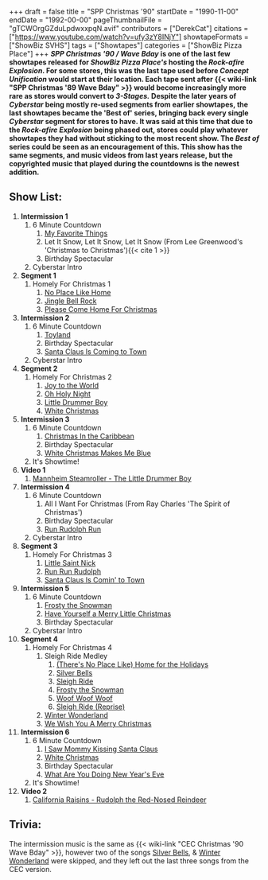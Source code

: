 +++
draft = false
title = "SPP Christmas '90"
startDate = "1990-11-00"
endDate = "1992-00-00"
pageThumbnailFile = "gTCWOrgGZduLpdwxxpqN.avif"
contributors = ["DerekCat"]
citations = ["https://www.youtube.com/watch?v=ufy3zY8INjY"]
showtapeFormats = ["ShowBiz SVHS"]
tags = ["Showtapes"]
categories = ["ShowBiz Pizza Place"]
+++
***SPP Christmas '90 / Wave Bday* is one of the last few showtapes released for *ShowBiz Pizza Place's* hosting the *Rock-afire Explosion*.
For some stores, this was the last tape used before *Concept Unification* would start at their location. Each tape sent after {{< wiki-link "SPP Christmas '89 Wave Bday" >}} would become increasingly more rare as stores would convert to *3-Stages.*
Despite the later years of *Cyberstar* being mostly re-used segments from earlier showtapes, the last showtapes became the 'Best of' series, bringing back every single *Cyberstar* segment for stores to have. It was said at this time that due to the *Rock-afire Explosion* being phased out, stores could play whatever showtapes they had without sticking to the most recent show. The *Best of* series could be seen as an encouragement of this.
This show has the same segments, and music videos from last years release, but the copyrighted music that played during the countdowns is the newest addition.**

## Show List:

1.  **Intermission 1**
    1.  6 Minute Countdown
        1.  [My Favorite Things](https://en.wikipedia.org/wiki/Merry_Christmas_(The_Supremes_album))
        2.  Let It Snow, Let It Snow, Let It Snow (From Lee Greenwood's 'Christmas to Christmas'){{< cite 1 >}}
        3.  Birthday Spectacular
    2.  Cyberstar Intro
2.  **Segment 1**
    1.  Homely For Christmas 1
        1.  [No Place Like Home](https://en.wikipedia.org/wiki/That_Christmas_Feeling)
        2.  [Jingle Bell Rock](https://en.wikipedia.org/wiki/Jingle_Bell_Rock)
        3.  [Please Come Home For Christmas](https://en.wikipedia.org/wiki/Please_Come_Home_for_Christmas)
3.  **Intermission 2**
    1.  6 Minute Countdown
        1.  [Toyland](https://en.wikipedia.org/wiki/Christmas_Eve_with_Johnny_Mathis)
        2.  Birthday Spectacular
        3.  [Santa Claus Is Coming to Town](https://en.wikipedia.org/wiki/A_Very_Special_Christmas_(album))
    2.  Cyberstar Intro
4.  **Segment 2**
    1.  Homely For Christmas 2
        1.  [Joy to the World](https://en.wikipedia.org/wiki/Joy_to_the_World)
        2.  [Oh Holy Night](https://en.wikipedia.org/wiki/O_Holy_Night)
        3.  [Little Drummer Boy](https://en.wikipedia.org/wiki/The_Little_Drummer_Boy)
        4.  [White Christmas](https://en.wikipedia.org/wiki/White_Christmas_(song))
5.  **Intermission 3**
    1.  6 Minute Countdown
        1.  [Christmas In the Caribbean](https://en.wikipedia.org/wiki/Boats,_Beaches,_Bars_%26_Ballads)
        2.  Birthday Spectacular
        3.  [White Christmas Makes Me Blue](https://en.wikipedia.org/wiki/An_Old_Time_Christmas)
    2.  It's Showtime!
6.  **Video 1**
    1.  [Mannheim Steamroller - The Little Drummer Boy](https://en.wikipedia.org/wiki/A_Fresh_Aire_Christmas)
7.  **Intermission 4**
    1.  6 Minute Countdown
        1.  All I Want For Christmas (From Ray Charles 'The Spirit of Christmas')
        2.  Birthday Spectacular
        3.  [Run Rudolph Run](https://en.wikipedia.org/wiki/Run_Rudolph_Run)
    2.  Cyberstar Intro
8.  **Segment 3**
    1.  Homely For Christmas 3
        1.  [Little Saint Nick](https://en.wikipedia.org/wiki/Little_Saint_Nick)
        2.  [Run Run Rudolph](https://en.wikipedia.org/wiki/Run_Rudolph_Run)
        3.  [Santa Claus Is Comin' to Town](https://en.wikipedia.org/wiki/Santa_Claus_Is_Comin%27_to_Town)
9.  **Intermission 5**
    1.  6 Minute Countdown
        1.  [Frosty the Snowman](https://en.wikipedia.org/wiki/Pretty_Paper)
        2.  [Have Yourself a Merry Little Christmas](https://en.wikipedia.org/wiki/Jackson_5_Christmas_Album)
        3.  Birthday Spectacular
    2.  Cyberstar Intro
10. **Segment 4**
    1.  Homely For Christmas 4
        1.  Sleigh Ride Medley
            1.  [(There's No Place Like) Home for the Holidays](https://en.wikipedia.org/wiki/Home_for_the_Holidays_(song))
            2.  [Silver Bells](https://en.wikipedia.org/wiki/Silver_Bells)
            3.  [Sleigh Ride](https://en.wikipedia.org/wiki/A_Christmas_Gift_for_You_from_Phil_Spector)
            4.  [Frosty the Snowman](https://en.wikipedia.org/wiki/Frosty_the_Snowman)
            5.  [Woof Woof Woof](https://en.wikipedia.org/wiki/The_Singing_Dogs)
            6.  [Sleigh Ride (Reprise)](https://en.wikipedia.org/wiki/A_Christmas_Gift_for_You_from_Phil_Spector)
        2.  [Winter Wonderland](https://en.wikipedia.org/wiki/Winter_Wonderland)
        3.  [We Wish You A Merry Christmas](https://en.wikipedia.org/wiki/We_Wish_You_a_Merry_Christmas)
11. **Intermission 6**
    1.  6 Minute Countdown
        1.  [I Saw Mommy Kissing Santa Claus](https://en.wikipedia.org/wiki/A_Very_Special_Christmas_(album))
        2.  [White Christmas](https://en.wikipedia.org/wiki/Christmas_(Kenny_Rogers_album))
        3.  Birthday Spectacular
        4.  [What Are You Doing New Year's Eve](https://en.wikipedia.org/wiki/Ella_Wishes_You_a_Swinging_Christmas)
    2.  It's Showtime!
12. **Video 2**
    1.  [California Raisins - Rudolph the Red-Nosed Reindeer](https://en.wikipedia.org/wiki/A_Claymation_Christmas_Celebration)

## Trivia:

The intermission music is the same as {{< wiki-link "CEC Christmas '90 Wave Bday" >}}, however two of the songs [Silver Bells](https://en.wikipedia.org/wiki/Anne_Murray%27s_Christmas_Album), & [Winter Wonderland](https://en.wikipedia.org/wiki/Christmas_Album_(Herb_Alpert_album)) were skipped, and they left out the last three songs from the CEC version.
